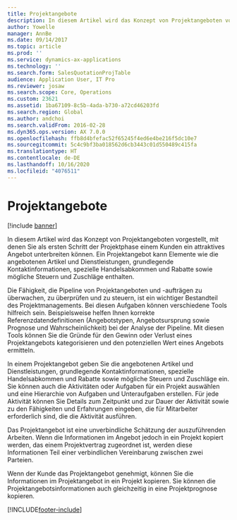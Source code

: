 ```yaml
---
title: Projektangebote
description: In diesem Artikel wird das Konzept von Projektangeboten vorgestellt, mit denen Sie als ersten Schritt der Projektphase einem Kunden ein attraktives Angebot unterbreiten können. Ein Projektangebot kann Elemente wie die angebotenen Artikel und Dienstleistungen, grundlegende Kontaktinformationen, spezielle Handelsabkommen und Rabatte sowie mögliche Steuern und Zuschläge enthalten.
author: Yowelle
manager: AnnBe
ms.date: 09/14/2017
ms.topic: article
ms.prod: ''
ms.service: dynamics-ax-applications
ms.technology: ''
ms.search.form: SalesQuotationProjTable
audience: Application User, IT Pro
ms.reviewer: josaw
ms.search.scope: Core, Operations
ms.custom: 23621
ms.assetid: 1ba67109-8c5b-4ada-b730-a72cd46203fd
ms.search.region: Global
ms.author: andchoi
ms.search.validFrom: 2016-02-28
ms.dyn365.ops.version: AX 7.0.0
ms.openlocfilehash: ffb8d4bfefac52f65245f4ed6e4be216f5dc10e7
ms.sourcegitcommit: 5c4c9bf3ba018562d6cb3443c01d550489c415fa
ms.translationtype: HT
ms.contentlocale: de-DE
ms.lasthandoff: 10/16/2020
ms.locfileid: "4076511"
---
```

# <a name="project-quotations"></a>Projektangebote

[!include [banner](../includes/banner.md)]

In diesem Artikel wird das Konzept von Projektangeboten vorgestellt, mit denen Sie als ersten Schritt der Projektphase einem Kunden ein attraktives Angebot unterbreiten können. Ein Projektangebot kann Elemente wie die angebotenen Artikel und Dienstleistungen, grundlegende Kontaktinformationen, spezielle Handelsabkommen und Rabatte sowie mögliche Steuern und Zuschläge enthalten. 

Die Fähigkeit, die Pipeline von Projektangeboten und -aufträgen zu überwachen, zu überprüfen und zu steuern, ist ein wichtiger Bestandteil des Projektmanagements. Bei diesen Aufgaben können verschiedene Tools hilfreich sein. Beispielsweise helfen Ihnen korrekte Referenzdatendefinitionen (Angebotstypen, Angebotsursprung sowie Prognose und Wahrscheinlichkeit) bei der Analyse der Pipeline. Mit diesen Tools können Sie die Gründe für den Gewinn oder Verlust eines Projektangebots kategorisieren und den potenziellen Wert eines Angebots ermitteln. 

In einem Projektangebot geben Sie die angebotenen Artikel und Dienstleistungen, grundlegende Kontaktinformationen, spezielle Handelsabkommen und Rabatte sowie mögliche Steuern und Zuschläge ein. Sie können auch die Aktivitäten oder Aufgaben für ein Projekt auswählen und eine Hierarchie von Aufgaben und Unteraufgaben erstellen. Für jede Aktivität können Sie Details zum Zeitpunkt und zur Dauer der Aktivität sowie zu den Fähigkeiten und Erfahrungen eingeben, die für Mitarbeiter erforderlich sind, die die Aktivität ausführen. 

Das Projektangebot ist eine unverbindliche Schätzung der auszuführenden Arbeiten. Wenn die Informationen im Angebot jedoch in ein Projekt kopiert werden, das einem Projektvertrag zugeordnet ist, werden diese Informationen Teil einer verbindlichen Vereinbarung zwischen zwei Parteien. 

Wenn der Kunde das Projektangebot genehmigt, können Sie die Informationen im Projektangebot in ein Projekt kopieren. Sie können die Projektangebotsinformationen auch gleichzeitig in eine Projektprognose kopieren.





[!INCLUDE[footer-include](../includes/footer-banner.md)]